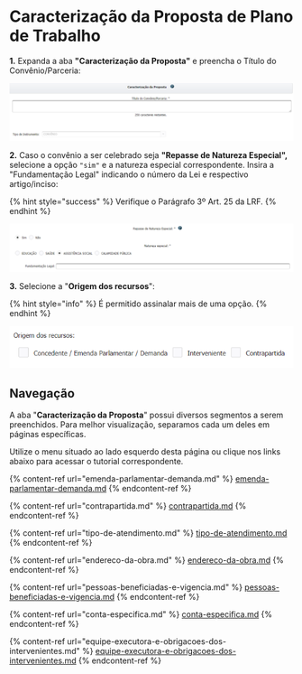 # Caracterização da Proposta de Plano de Trabalho

**1.** Expanda a aba **"Caracterização da Proposta"** e preencha o Título do Convênio/Parceria:

![](<../../../../.gitbook/assets/image (85).png>)

**2.** Caso o convênio a ser celebrado seja **"Repasse de Natureza Especial",** selecione a opção `"sim"` e a natureza especial correspondente. Insira a "Fundamentação Legal" indicando o número da Lei e respectivo artigo/inciso:

{% hint style="success" %}
Verifique o Parágrafo 3º Art. 25 da LRF.
{% endhint %}

![](<../../../../.gitbook/assets/image (368).png>)


**3.** Selecione a "**Origem dos recursos**":

{% hint style="info" %}
É permitido assinalar mais de uma opção.
{% endhint %}

![](<../../../../.gitbook/assets/image (331).png>)

## Navegação

A aba "**Caracterização da Proposta**" possui diversos segmentos a serem preenchidos. Para melhor visualização, separamos cada um deles em páginas específicas.&#x20;

Utilize o menu situado ao lado esquerdo desta página ou clique nos links abaixo para acessar o tutorial correspondente.

{% content-ref url="emenda-parlamentar-demanda.md" %}
[emenda-parlamentar-demanda.md](emenda-parlamentar-demanda.md)
{% endcontent-ref %}

{% content-ref url="contrapartida.md" %}
[contrapartida.md](contrapartida.md)
{% endcontent-ref %}

{% content-ref url="tipo-de-atendimento.md" %}
[tipo-de-atendimento.md](tipo-de-atendimento.md)
{% endcontent-ref %}

{% content-ref url="endereco-da-obra.md" %}
[endereco-da-obra.md](endereco-da-obra.md)
{% endcontent-ref %}

{% content-ref url="pessoas-beneficiadas-e-vigencia.md" %}
[pessoas-beneficiadas-e-vigencia.md](pessoas-beneficiadas-e-vigencia.md)
{% endcontent-ref %}

{% content-ref url="conta-especifica.md" %}
[conta-especifica.md](conta-especifica.md)
{% endcontent-ref %}

{% content-ref url="equipe-executora-e-obrigacoes-dos-intervenientes.md" %}
[equipe-executora-e-obrigacoes-dos-intervenientes.md](equipe-executora-e-obrigacoes-dos-intervenientes.md)
{% endcontent-ref %}

